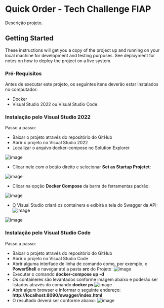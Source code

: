 # Quick Order - Tech Challenge FIAP

Descrição projeto.

## Getting Started

These instructions will get you a copy of the project up and running on your local machine for development and testing purposes. See deployment for notes on how to deploy the project on a live system.

### Pré-Requisitos

Antes de executar este projeto, os seguintes itens deverão estar instalados no computador:

* Docker
* Visual Studio 2022 ou Visual Studio Code

### Instalação pelo Visual Studio 2022

Passo a passo:

* Baixar o projeto através do repositório do GitHub
* Abrir o projeto no Visual Studio 2022
* Localizar o arquivo docker-compose no Solution Explorer

![image](https://github.com/TechChallenge-4SOAT-G36/QuickOrder/assets/19378661/a4f481ce-4f13-4980-913d-f6751aec050a)

* Clicar nele com o botão direito e selecionar **Set as Startup Projetct**:

![image](https://github.com/TechChallenge-4SOAT-G36/QuickOrder/assets/19378661/f16770a5-ed9e-47df-ad84-b8363ca79832)


* Clicar na opção **Docker Compose** da barra de ferramentas padrão:

![image](https://github.com/TechChallenge-4SOAT-G36/QuickOrder/assets/19378661/495ec4ef-9b0f-4037-8f0b-7390c485a616)
* O Visual Studio criará os containers e exibirá a tela do Swagger da API:
![image](https://github.com/TechChallenge-4SOAT-G36/QuickOrder/assets/19378661/c6b1d930-5ea2-459d-a116-a9f960c72c7e)

![image](https://github.com/TechChallenge-4SOAT-G36/QuickOrder/assets/19378661/4bac9341-7130-4445-b675-88adfa3ccb53)



### Instalação pelo Visual Studio Code

Passo a passo:

* Baixar o projeto através do repositório do GitHub
* Abrir o projeto no Visual Studio Code
* Abrir alguma interface de linha de comando como, por exemplo, o **PowerShell** e navegar até a pasta **src** do Projeto:
![image](https://github.com/TechChallenge-4SOAT-G36/QuickOrder/assets/19378661/d1ab97a6-9c8f-407f-bc98-e0cdb08f860d)
* Executar o comando **docker-compose up -d**
* Os containeres são levantados conforme imagem abaixo e poderão ser listados através do comando **docker ps**
![image](https://github.com/TechChallenge-4SOAT-G36/QuickOrder/assets/19378661/5f1ddad9-8a98-46a8-b88e-feb7446a07e7)
* Abrir algum browser e informar o seguinte endereço: **http://localhost:8090/swagger/index.html**
* O resultado deverá ser conforme abaixo:
![image](https://github.com/TechChallenge-4SOAT-G36/QuickOrder/assets/19378661/c1150eb1-a25a-4ee2-aeb8-c0c03ede965f)
